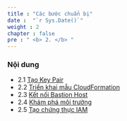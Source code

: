 ```yaml
---
title : "Các bước chuẩn bị"
date :  "`r Sys.Date()`" 
weight : 2 
chapter : false
pre : " <b> 2. </b> "
---
```


### Nội dung
- 2.1 [Tạo Key Pair](../2-prerequiste/2.1-createkeypair/)
- 2.2 [Triển khai mẫu CloudFormation](../2-prerequiste/2.2-lauchcloudformationtemplate/)
- 2.3 [Kết nối Bastion Host](../2-prerequiste/2.3-connecttobastionhost/)
- 2.4 [Khám phá môi trường](../2-prerequiste/2.4-exploreenvironment/)
- 2.5 [Tạo chứng thực IAM](../2-prerequiste/2.5-createiamcredential/)
